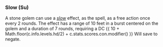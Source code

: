 ### **Slow** (Su)

A stone golem can use a *[slow]* effect, as the spell, as a free action once every 2 rounds.
The effect has a range of 10 feet in a burst centered on the golem and a duration of 7 rounds, requiring a DC {{ 10 + Math.floor(c.info.levels.hd/2) + c.stats.scores.con.modifier() }} Will save to negate.

[slow]: :d20-spell:slow